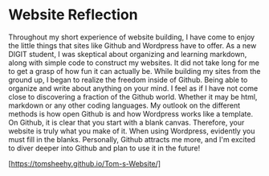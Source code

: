 # Website Reflection
Throughout my short experience of website building, I have come to enjoy the little things that sites like Github and Wordpress have to offer. As a new DIGIT student, I was skeptical about organizing and learning markdown, along with simple code to construct my websites. It did not take long for me to get a grasp of how fun it can actually be. While building my sites from the ground up, I began to realize the freedom inside of Github. Being able to organize and write about anything on your mind. I feel as if I have not come close to discovering a fraction of the Github world. Whether it may be html, markdown or any other coding languages. My outlook on the different methods is how open Github is and how Wordpress works like a template. On Github, it is clear that you start with a blank canvas. Therefore, your website is truly what you make of it. When using Wordpress, evidently you must fill in the blanks. Personally, Github attracts me more, and I'm excited to diver deeper into Github and plan to use it in the future!

[https://tomsheehy.github.io/Tom-s-Website/]
